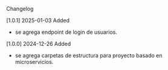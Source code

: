 Changelog

[1.0.1] 2025-01-03
Added
 - se agrega endpoint de login de usuarios.


[1.0.0] 2024-12-26
Added
 - se agrega carpetas de estructura para proyecto basado en microservicios.
